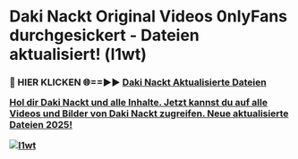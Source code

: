 # Daki Nackt Original Videos 0nlyFans durchgesickert - Dateien aktualisiert! (l1wt)

<h3>🔴 HIER KLICKEN 🌐==►► <a href="https://tinyurl.com/h6vf6nb8" rel="nofollow">Daki Nackt Aktualisierte Dateien

Hol dir Daki Nackt und alle Inhalte. Jetzt kannst du auf alle Videos und Bilder von Daki Nackt zugreifen. Neue aktualisierte Dateien 2025!

[![l1wt](https://i.imgur.com/sD4kR3V.gif)](https://tinyurl.com/h6vf6nb8)
